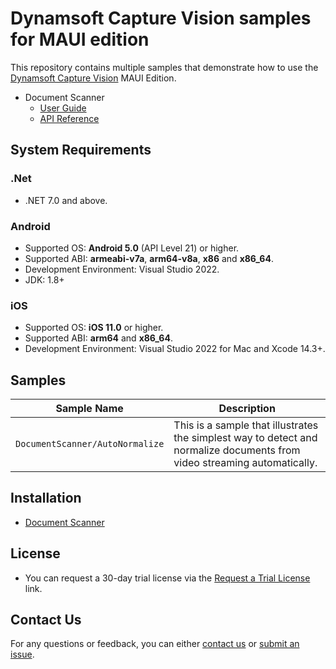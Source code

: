 # Dynamsoft Capture Vision samples for MAUI edition

This repository contains multiple samples that demonstrate how to use the [Dynamsoft Capture Vision](https://www.dynamsoft.com/capture-vision/docs/mobile/programming/maui/) MAUI Edition.

- Document Scanner
  - [User Guide](https://www.dynamsoft.com/document-normalizer/docs/mobile/programming/maui/user-guide.html)
  - [API Reference](https://www.dynamsoft.com/capture-vision/docs/mobile/programming/maui/api-reference/)
  
## System Requirements

### .Net

- .NET 7.0 and above.

### Android

- Supported OS: **Android 5.0** (API Level 21) or higher.
- Supported ABI: **armeabi-v7a**, **arm64-v8a**, **x86** and **x86_64**.
- Development Environment: Visual Studio 2022.
- JDK: 1.8+

### iOS

- Supported OS: **iOS 11.0** or higher.
- Supported ABI: **arm64** and **x86_64**.
- Development Environment: Visual Studio 2022 for Mac and Xcode 14.3+.

## Samples

| Sample Name | Description |
| ----------- | ----------- |
| `DocumentScanner/AutoNormalize` | This is a sample that illustrates the simplest way to detect and normalize documents from video streaming automatically. |

## Installation

- [Document Scanner](https://www.dynamsoft.com/document-normalizer/docs/mobile/programming/maui/user-guide.html#installation)

## License

- You can request a 30-day trial license via the [Request a Trial License](https://www.dynamsoft.com/customer/license/trialLicense?product=dcv&utm_source=samples&package=mobile) link.

## Contact Us

For any questions or feedback, you can either [contact us](https://www.dynamsoft.com/company/contact/) or [submit an issue](https://github.com/Dynamsoft/capture-vision-maui-samples/issues/new).
